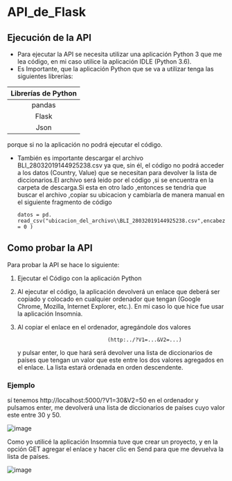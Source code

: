 # API_de_Flask

## Ejecución de la API
- Para ejecutar la API se necesita utilizar una aplicación Python 3 que me lea código, en mi caso utilice la aplicación IDLE (Python 3.6). 
- Es Importante, que la aplicación Python que se va a utilizar tenga las siguientes librerías:

|  Librerías de Python |
| :------------: |
|pandas|
| Flask |
| Json |

   porque si no la aplicación no podrá ejecutar el código.
 - También es importante descargar el archivo BLI_28032019144925238.csv ya que, sin él, el código no podrá acceder a los datos (Country, Value) que se necesitan para devolver la lista de diccionarios.El archivo será leido por el código ,si se encuentra en la carpeta de descarga.Si esta en otro lado ,entonces se tendria que buscar el archivo ,copiar su ubicacion y cambiarla de manera manual en el siguiente fragmento de código 

       datos = pd. read_csv("ubicacion_del_archivo\\BLI_28032019144925238.csv",encabezado = 0 )

## Como probar la API
 Para probar la API se hace lo siguiente: 
 1. Ejecutar el Código con la aplicación Python
 2. Al ejecutar el código, la aplicación devolverá un enlace que deberá ser copiado y colocado en cualquier ordenador que tengan (Google Chrome, Mozilla, Internet Explorer, etc.). En mi caso lo que hice fue usar la aplicación Insomnia. 
 3. Al copiar el enlace en el ordenador, agregándole dos valores 
 
                                     (http:../?V1=...&V2=...) 
 
    y pulsar enter, lo que hará será devolver una lista de diccionarios de países que tengan un valor que este entre los dos valores agregados en el enlace. La lista estará ordenada en orden descendente.
 ### Ejemplo
 sí tenemos http://localhost:5000/?V1=30&V2=50 en el ordenador y pulsamos enter, me devolverá una lista de diccionarios de países cuyo valor este entre 30 y 50. 

   ![image](https://user-images.githubusercontent.com/84295373/118706114-6127d800-b7ef-11eb-9e75-76a69bb8a493.png)
   
 Como yo utilicé la aplicación Insomnia tuve que crear un proyecto, y en la opción GET agregar el enlace y hacer clic en Send para que me devuelva la lista de países.
 
   ![image](https://user-images.githubusercontent.com/84295373/118707000-65082a00-b7f0-11eb-880f-6fc0fc9dd91b.png)

